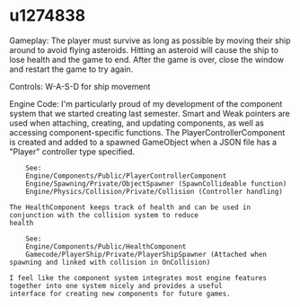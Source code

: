 # u1274838

Gameplay: 
    The player must survive as long as possible by moving their ship around to avoid flying asteroids.
    Hitting an asteroid will cause the ship to lose health and the game to end. After the game is over,
    close the window and restart the game to try again.

Controls: 
    W-A-S-D for ship movement
    
Engine Code:
    I'm particularly proud of my development of the component system that we started creating last semester.
    Smart and Weak pointers are used when attaching, creating, and updating components, as well as accessing
    component-specific functions. The PlayerControllerComponent is created and added to a spawned GameObject
    when a JSON file has a "Player" controller type specified. 
        
        See:
        Engine/Components/Public/PlayerControllerComponent
        Engine/Spawning/Private/ObjectSpawner (SpawnCollideable function)
        Engine/Physics/Collision/Private/Collision (Controller handling)
    
    The HealthComponent keeps track of health and can be used in conjunction with the collision system to reduce
    health
    
        See:
        Engine/Components/Public/HealthComponent
        Gamecode/PlayerShip/Private/PlayerShipSpawner (Attached when spawning and linked with collision in OnCollision)
        
    I feel like the component system integrates most engine features together into one system nicely and provides a useful
    interface for creating new components for future games.
